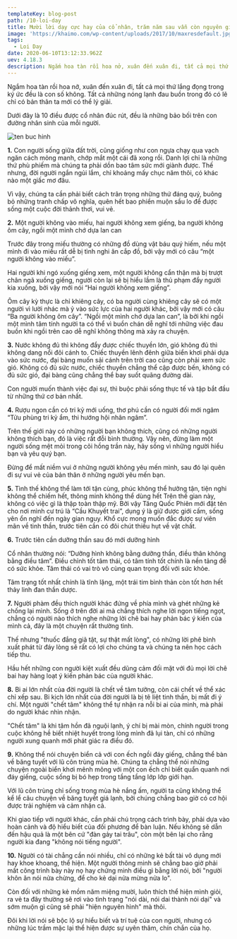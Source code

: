 ```yaml
---
templateKey: blog-post
path: /10-loi-day
title: Mười lời dạy cực hay của cổ nhân, trăm năm sau vẫn còn nguyên giá trị
image: 'https://khaimo.com/wp-content/uploads/2017/10/maxresdefault.jpg' 
tags:
  - Loi Day
date: 2020-06-10T13:12:33.962Z
uev: 4.18.3
description: Ngắm hoa tàn rồi hoa nở, xuân đến xuân đi, tất cả mọi thứ lắng đọng trong ký ức đều là con số không. Tất cả những nóng lạnh đau buồn trong đó có lẽ chỉ có bản thân ta mới có thể lý giải.
---
```


Ngắm hoa tàn rồi hoa nở, xuân đến xuân đi, tất cả mọi thứ lắng đọng trong ký ức đều là con số không. Tất cả những nóng lạnh đau buồn trong đó có lẽ chỉ có bản thân ta mới có thể lý giải.

Dưới đây là 10 điều được cổ nhân đúc rút, đều là những bảo bối trên con đường nhân sinh của mỗi người.

![ten buc hinh](https://vietnammoi.vn/stores/news_dataimages/nhungth/012019/04/09/10-loi-day-cuc-hay-cua-co-nhan-tram-nam-sau-van-con-nguyen-gia-tri-52-.5532.png "ten buc hinh")

**1.** Con người sống giữa đất trời, cũng giống như con ngựa chạy qua vạch ngăn cách mỏng manh, chớp mắt một cái đã xong rồi.
Danh lợi chỉ là những thứ phù phiếm mà chúng ta phải dồn bao tâm sức mới giành được. Thế nhưng, đời người ngắn ngủi lắm, chỉ khoảng mấy chục năm thôi, có khác nào một giấc mơ đâu.

Vì vậy, chúng ta cần phải biết cách trân trọng những thứ đáng quý, buông bỏ những tranh chấp vô nghĩa, quên hết bao phiền muộn sầu lo để được sống một cuộc đời thảnh thơi, vui vẻ.

**2.** Một người không vào miếu, hai người không xem giếng, ba người không ôm cây, ngồi một mình chớ dựa lan can

Trước đây trong miếu thường có những đồ dùng vật báu quý hiếm, nếu một mình đi vào miếu rất dễ bị tình nghi ăn cắp đồ, bởi vậy mới có câu “một người không vào miếu”.

Hai người khi ngó xuống giếng xem, một người không cẩn thận mà bị trượt chân ngã xuống giếng, người còn lại sẽ bị hiểu lầm là thủ phạm đẩy người kia xuống, bởi vậy mới nói “Hai người không xem giếng”.

Ôm cây kỳ thực là chỉ khiêng cây, có ba người cùng khiêng cây sẽ có một người vì lười nhác mà ỷ vào sức lực của hai người khác, bởi vậy mới có câu “Ba người không ôm cây”. “Ngồi một mình chớ dựa lan can”, là bởi khi ngồi một mình tâm tính người ta có thể vì buồn chán dễ nghĩ tới những việc đau buồn khi ngồi trên cao dễ nghĩ không thông mà xảy ra chuyện.

**3.** Nước không đủ thì không đẩy được chiếc thuyền lớn, gió không đủ thì không dang nổi đôi cánh to.
Chiếc thuyền lênh đênh giữa biển khơi phải dựa vào sức nước, đại bàng muốn sải cánh trên trời cao cũng còn phải xem sức gió. Không có đủ sức nước, chiếc thuyền chẳng thể cập được bến, không có đủ sức gió, đại bàng cũng chẳng thể bay suốt quãng đường dài.

Con người muốn thành việc đại sự, thì buộc phải sống thực tế và tập bắt đầu từ những thứ cơ bản nhất.

**4.** Rượu ngon cần có tri kỷ mới uống, thơ phú cần có người đối mới ngâm
“Tửu phùng tri kỷ ẩm, thi hướng hội nhân ngâm”.

Trên thế giới này có những người bạn không thích, cũng có những người không thích bạn, đó là việc rất đỗi bình thường. Vậy nên, đừng làm một người sống mệt mỏi trong cõi hồng trần này, hãy sống vì những người hiểu bạn và yêu quý bạn.

Đừng để mất niềm vui ở những người không yêu mến mình, sau đó lại quên đi sự vui vẻ của bản thân ở những người yêu mến bạn.

**5.** Tình thế không thể làm tới tận cùng, phúc không thể hưởng tận, tiện nghi không thể chiếm hết, thông minh không thể dùng hết
Trên thế gian này, không có việc gì là thập toàn thập mỹ. Bởi vậy Tăng Quốc Phiên mới đặt tên cho nơi mình cư trú là “Cầu Khuyết trai”, dụng ý là giữ được giới cấm, sống yên ổn nghĩ đến ngày gian nguy. Khổ cực mong muốn đắc được sự viên mãn về tinh thần, trước tiên cần có đôi chút thiếu hụt về vật chất.

**6.** Trước tiên cần dưỡng thần sau đó mới dưỡng hình

Cổ nhân thường nói: “Dưỡng hình không bằng dưỡng thần, điều thân không bằng điều tâm”. Điều chỉnh tốt tâm thái, có tâm tính tốt chính là nền tảng để có sức khỏe. Tâm thái có vai trò vô cùng quan trọng đối với sức khỏe.

Tâm trạng tốt nhất chính là tĩnh lặng, một trái tim bình thản còn tốt hơn hết thảy linh đan thần dược.

**7.** Người phàm đều thích người khác đứng về phía mình và ghét những kẻ chống lại mình.
Sống ở trên đời ai mà chẳng thích nghe lời ngon tiếng ngọt, chẳng có người nào thích nghe những lời chê bai hay phản bác ý kiến của mình cả, đây là một chuyện rất thường tình.

Thế nhưng "thuốc đắng giã tật, sự thật mất lòng", có những lời phê bình xuất phát từ đáy lòng sẽ rất có lợi cho chúng ta và chúng ta nên học cách tiếp thu.

Hầu hết những con người kiệt xuất đều dũng cảm đối mặt với đủ mọi lời chê bai hay hàng loạt ý kiến phản bác của người khác.

**8.** Bi ai lớn nhất của đời người là chết về tâm tưởng, còn cái chết về thể xác chỉ xếp sau.
Bi kịch lớn nhất của đời người là bị tê liệt tinh thần, bị mất đi ý chí. Một người "chết tâm" không thể tự nhận ra nỗi bi ai của mình, mà phải do người khác nhìn nhận.

"Chết tâm" là khi tâm hồn đã nguội lạnh, ý chí bị mài mòn, chính người trong cuộc không hề biết nhiệt huyết trong lòng mình đã lụi tàn, chỉ có những người xung quanh mới phát giác ra điều đó.

**9.** Không thể nói chuyện biển cả với con ếch ngồi đáy giếng, chẳng thể bàn về băng tuyết với lũ côn trùng mùa hè.
Chúng ta chẳng thể nói những chuyện ngoài biển khơi mênh mông với một con ếch chỉ biết quẩn quanh nơi đáy giếng, cuộc sống bị bó hẹp trong tầng tầng lớp lớp giới hạn.

Với lũ côn trùng chỉ sống trong mùa hè nắng ấm, người ta cũng không thể kể lể câu chuyện về băng tuyết giá lạnh, bởi chúng chẳng bao giờ có cơ hội được trải nghiệm và cảm nhận cả.

Khi giao tiếp với người khác, cần phải chú trọng cách trình bày, phải dựa vào hoàn cảnh và độ hiểu biết của đối phương để bàn luận. Nếu không sẽ dẫn đến hậu quả là một bên cứ "đàn gảy tai trâu", còn một bên lại cho rằng người kia đang "không nói tiếng người".

**10.** Người có tài chẳng cần nói nhiều, chỉ có những kẻ bất tài vô dụng mới hay khoe khoang, thể hiện.
Một người thông minh sẽ chẳng bao giờ phải mất công trình bày này nọ hay chứng minh điều gì bằng lời nói, bởi "người khôn ăn nói nửa chừng, để cho kẻ dại nửa mừng nửa lo".

Còn đối với những kẻ mồm năm miệng mười, luôn thích thể hiện mình giỏi, ra vẻ ta đây thường sẽ rơi vào tình trạng "nói dài, nói dai thành nói dại" và sớm muộn gì cũng sẽ phải "hiện nguyên hình" mà thôi.

Đôi khi lời nói sẽ bộc lộ sự hiểu biết và trí tuệ của con người, nhưng có những lúc trầm mặc lại thể hiện được sự uyên thâm, chín chắn của họ.